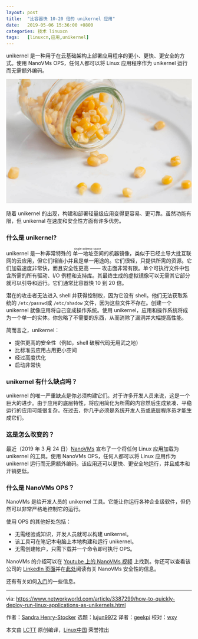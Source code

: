 ```yaml
---
layout: post
title:	"比容器快 10-20 倍的 unikernel 应用"
date:	2019-05-06 15:36:00 +0800 
categories:	技术 linuxcn 
tags:	[linuxcn,应用,unikernel]
---
```



unikernel 是一种用于在云基础架构上部署应用程序的更小、更快、更安全的方式。使用 NanoVMs OPS，任何人都可以将 Linux 应用程序作为 unikernel 运行而无需额外编码。


![Marcho Verch \(CC BY 2.0\)](/Asserts/Images/album/201905/06/153635h8eokokeouud06kk.jpg)


随着 unikernel 的出现，构建和部署轻量级应用变得更容易、更可靠。虽然功能有限，但 unikernal 在速度和安全性方面有许多优势。


### 什么是 unikernel?


unikernel 是一种非常特殊的<ruby> 单一地址空间 <rt>  single-address-space </rt></ruby>的机器镜像，类似于已经主导大批互联网的云应用，但它们相当小并且是单一用途的。它们很轻，只提供所需的资源。它们加载速度非常快，而且安全性更高 —— 攻击面非常有限。单个可执行文件中包含所需的所有驱动、I/O 例程和支持库。其最终生成的虚拟镜像可以无需其它部分就可以引导和运行。它们通常比容器快 10 到 20 倍。


潜在的攻击者无法进入 shell 并获得控制权，因为它没有 shell。他们无法获取系统的 `/etc/passwd`或 `/etc/shadow` 文件，因为这些文件不存在。创建一个 unikernel 就像应用将自己变成操作系统。使用 unikernel，应用和操作系统将成为一个单一的实体。你忽略了不需要的东西，从而消除了漏洞并大幅提高性能。


简而言之，unikernel：


* 提供更高的安全性（例如，shell 破解代码无用武之地）
* 比标准云应用占用更小空间
* 经过高度优化
* 启动非常快


### unikernel 有什么缺点吗？


unikernel 的唯一严重缺点是你必须构建它们。对于许多开发人员来说，这是一个巨大的进步。由于应用的底层特性，将应用简化为所需的内容然后生成紧凑、平稳运行的应用可能很复杂。在过去，你几乎必须是系统开发人员或底层程序员才能生成它们。


### 这是怎么改变的？


最近（2019 年 3 月 24 日）[NanoVMs](https://nanovms.com/) 宣布了一个将任何 Linux 应用加载为 unikernel 的工具。使用 NanoVMs OPS，任何人都可以将 Linux 应用作为 unikernel 运行而无需额外编码。该应用还可以更快、更安全地运行，并且成本和开销更低。


### 什么是 NanoVMs OPS？


NanoVMs 是给开发人员的 unikernel 工具。它能让你运行各种企业级软件，但仍然可以非常严格地控制它的运行。


使用 OPS 的其他好处包括：


* 无需经验或知识，开发人员就可以构建 unikernel。
* 该工具可在笔记本电脑上本地构建和运行 unikernel。
* 无需创建帐户，只需下载并一个命令即可执行 OPS。


NanoVMs 的介绍可以在 [Youtube 上的 NanoVMs 视频](https://www.youtube.com/watch?v=VHWDGhuxHPM) 上找到。你还可以查看该公司的 [LinkedIn 页面](https://www.linkedin.com/company/nanovms/)并在[此处](https://nanovms.com/security)阅读有关 NanoVMs 安全性的信息。






还有有关如何[入门](https://nanovms.gitbook.io/ops/getting_started)的一些信息。




---


via: <https://www.networkworld.com/article/3387299/how-to-quickly-deploy-run-linux-applications-as-unikernels.html>


作者：[Sandra Henry-Stocker](https://www.networkworld.com/author/Sandra-Henry_Stocker/) 选题：[lujun9972](https://github.com/lujun9972) 译者：[geekpi](https://github.com/geekpi) 校对：[wxy](https://github.com/wxy)


本文由 [LCTT](https://github.com/LCTT/TranslateProject) 原创编译，[Linux中国](https://linux.cn/) 荣誉推出
